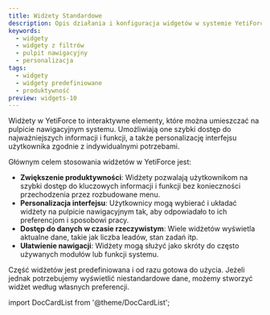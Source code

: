 ```yaml
---
title: Widżety Standardowe
description: Opis działania i konfiguracja widgetów w systemie YetiForce
keywords:
  - widgety
  - widgety z filtrów
  - pulpit nawigacyjny
  - personalizacja
tags:
  - widgety
  - widgety predefiniowane
  - produktywność
preview: widgets-10
---
```


Widżety w YetiForce to interaktywne elementy, które można umieszczać na pulpicie nawigacyjnym systemu. Umożliwiają one szybki dostęp do najważniejszych informacji i funkcji, a także personalizację interfejsu użytkownika zgodnie z indywidualnymi potrzebami.

Głównym celem stosowania widżetów w YetiForce jest:

- **Zwiększenie produktywności**: Widżety pozwalają użytkownikom na szybki dostęp do kluczowych informacji i funkcji bez konieczności przechodzenia przez rozbudowane menu.
- **Personalizacja interfejsu**: Użytkownicy mogą wybierać i układać widżety na pulpicie nawigacyjnym tak, aby odpowiadało to ich preferencjom i sposobowi pracy.
- **Dostęp do danych w czasie rzeczywistym**: Wiele widżetów wyświetla aktualne dane, takie jak liczba leadów, stan zadań itp.
- **Ułatwienie nawigacji**: Widżety mogą służyć jako skróty do często używanych modułów lub funkcji systemu.

Część widżetów jest predefiniowana i od razu gotowa do użycia. Jeżeli jednak potrzebujemy wyświetlić niestandardowe dane, możemy stworzyć widżet według własnych preferencji.

import DocCardList from '@theme/DocCardList';

<DocCardList />
